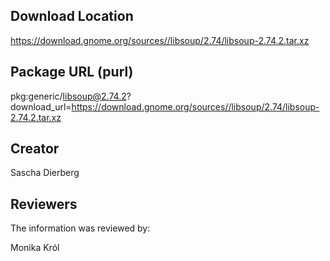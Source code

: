 ## Download Location

https://download.gnome.org/sources//libsoup/2.74/libsoup-2.74.2.tar.xz

## Package URL (purl)

pkg:generic/libsoup@2.74.2?download_url=https://download.gnome.org/sources//libsoup/2.74/libsoup-2.74.2.tar.xz

## Creator

Sascha Dierberg

## Reviewers

The information was reviewed by:

Monika Król
